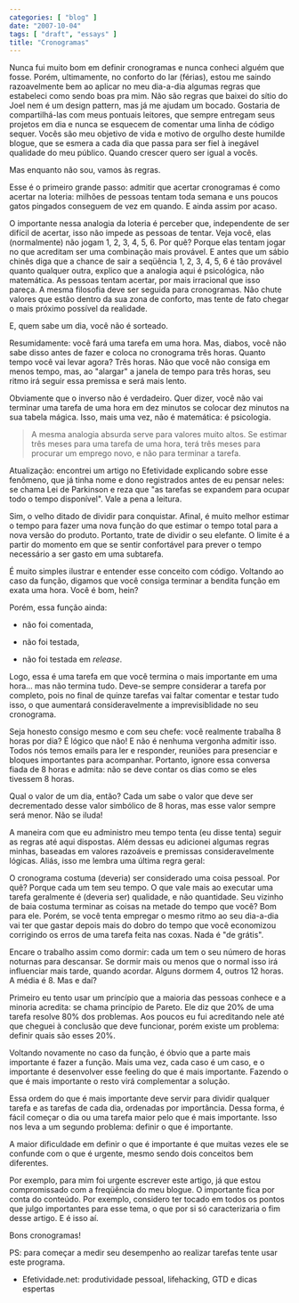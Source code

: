 ```yaml
---
categories: [ "blog" ]
date: "2007-10-04"
tags: [ "draft", "essays" ]
title: "Cronogramas"
---
```

Nunca fui muito bom em definir cronogramas e nunca conheci alguém
que fosse. Porém, ultimamente, no conforto do lar (férias), estou me
saindo razoavelmente bem ao aplicar no meu dia-a-dia algumas regras que
estabeleci como sendo boas pra mim. Não são regras que baixei do sítio
do Joel nem é um design pattern, mas já me ajudam um bocado. Gostaria
de compartilhá-las com meus pontuais leitores, que sempre entregam seus
projetos em dia e nunca se esquecem de comentar uma linha de código
sequer. Vocês são meu objetivo de vida e motivo de orgulho deste humilde
blogue, que se esmera a cada dia que passa para ser fiel à inegável
qualidade do meu público. Quando crescer quero ser igual a vocês.

Mas enquanto não sou, vamos às regras.

Esse é o primeiro grande passo: admitir que acertar cronogramas é como
acertar na loteria: milhões de pessoas tentam toda semana e uns poucos
gatos pingados conseguem de vez em quando. E ainda assim por acaso.

O importante nessa analogia da loteria é perceber que, independente
de ser difícil de acertar, isso não impede as pessoas de tentar. Veja
você, elas (normalmente) não jogam 1, 2, 3, 4, 5, 6. Por quê? Porque
elas tentam jogar no que acreditam ser uma combinação mais provável. E
antes que um sábio chinês diga que a chance de sair a seqüência 1, 2,
3, 4, 5, 6 é tão provável quanto qualquer outra, explico que a analogia
aqui é psicológica, não matemática. As pessoas tentam acertar, por
mais irracional que isso pareça. A mesma filosofia deve ser seguida para
cronogramas. Não chute valores que estão dentro da sua zona de conforto,
mas tente de fato chegar o mais próximo possível da realidade.

E, quem sabe um dia, você não é sorteado.

Resumidamente: você fará uma tarefa em uma hora. Mas, diabos, você
não sabe disso antes de fazer e coloca no cronograma três horas. Quanto
tempo você vai levar agora? Três horas. Não que você não consiga
em menos tempo, mas, ao "alargar" a janela de tempo para três horas,
seu ritmo irá seguir essa premissa e será mais lento.

Obviamente que o inverso não é verdadeiro. Quer dizer, você não vai
terminar uma tarefa de uma hora em dez minutos se colocar dez minutos
na sua tabela mágica. Isso, mais uma vez, não é matemática: é
psicologia.

> A mesma analogia absurda serve para valores muito altos. Se estimar
três meses para uma tarefa de uma hora, terá três meses para procurar
um emprego novo, e não para terminar a tarefa.

Atualização: encontrei um artigo no Efetividade explicando sobre esse
fenômeno, que já tinha nome e dono registrados antes de eu pensar neles:
se chama Lei de Parkinson e reza que "as tarefas se expandem para ocupar
todo o tempo disponível". Vale a pena a leitura.

Sim, o velho ditado de dividir para conquistar. Afinal, é muito melhor
estimar o tempo para fazer uma nova função do que estimar o tempo
total para a nova versão do produto. Portanto, trate de dividir o seu
elefante. O limite é a partir do momento em que se sentir confortável
para prever o tempo necessário a ser gasto em uma subtarefa.

É muito simples ilustrar e entender esse conceito com código. Voltando
ao caso da função, digamos que você consiga terminar a bendita função
em exata uma hora. Você é bom, hein?

Porém, essa função ainda:

	
  * não foi comentada,

	
  * não foi testada,

	
  * não foi testada em _release_.

Logo, essa é uma tarefa em que você termina o mais importante em uma
hora... mas não termina tudo. Deve-se sempre considerar a tarefa por
completo, pois no final de quinze tarefas vai faltar comentar e testar
tudo isso, o que aumentará consideravelmente a imprevisiblidade no seu
cronograma.

Seja honesto consigo mesmo e com seu chefe: você realmente trabalha 8
horas por dia? É lógico que não! E não é nenhuma vergonha admitir
isso. Todos nós temos emails para ler e responder, reuniões para
presenciar e bloques importantes para acompanhar. Portanto, ignore essa
conversa fiada de 8 horas e admita: não se deve contar os dias como se
eles tivessem 8 horas.

Qual o valor de um dia, então? Cada um sabe o valor que deve ser
decrementado desse valor simbólico de 8 horas, mas esse valor sempre
será menor. Não se iluda!

A maneira com que eu administro meu tempo tenta (eu disse tenta) seguir
as regras até aqui dispostas. Além dessas eu adicionei algumas regras
minhas, baseadas em valores razoáveis e premissas consideravelmente
lógicas. Aliás, isso me lembra uma última regra geral:

O cronograma costuma (deveria) ser considerado uma coisa pessoal. Por
quê? Porque cada um tem seu tempo. O que vale mais ao executar uma tarefa
geralmente é (deveria ser) qualidade, e não quantidade. Seu vizinho de
baia costuma terminar as coisas na metade do tempo que você? Bom para
ele. Porém, se você tenta empregar o mesmo ritmo ao seu dia-a-dia
vai ter que gastar depois mais do dobro do tempo que você economizou
corrigindo os erros de uma tarefa feita nas coxas. Nada é "de grátis".

Encare o trabalho assim como dormir: cada um tem o seu número de horas
noturnas para descansar. Se dormir mais ou menos que o normal isso
irá influenciar mais tarde, quando acordar. Alguns dormem 4, outros 12
horas. A média é 8. Mas e daí?

Primeiro eu tento usar um princípio que a maioria das pessoas conhece
e a minoria acredita: se chama princípio de Pareto. Ele diz que 20%
de uma tarefa resolve 80% dos problemas. Aos poucos eu fui acreditando
nele até que cheguei à conclusão que deve funcionar, porém existe
um problema: definir quais são esses 20%.

Voltando novamente no caso da função, é óbvio que a parte mais
importante é fazer a função. Mais uma vez, cada caso é um caso, e o
importante é desenvolver esse feeling do que é mais importante. Fazendo
o que é mais importante o resto virá complementar a solução.

Essa ordem do que é mais importante deve servir para dividir qualquer
tarefa e as tarefas de cada dia, ordenadas por importância. Dessa
forma, é fácil começar o dia ou uma tarefa maior pelo que é mais
importante. Isso nos leva a um segundo problema: definir o que é
importante.

A maior dificuldade em definir o que é importante é que muitas vezes
ele se confunde com o que é urgente, mesmo sendo dois conceitos bem
diferentes.

Por exemplo, para mim foi urgente escrever este artigo, já que estou
compromissado com a freqüência do meu blogue. O importante fica por
conta do conteúdo. Por exemplo, considero ter tocado em todos os pontos
que julgo importantes para esse tema, o que por si só caracterizaria
o fim desse artigo. E é isso aí.

Bons cronogramas!

PS: para começar a medir seu desempenho ao realizar tarefas tente usar
este programa.

	
  * Efetividade.net: produtividade pessoal, lifehacking, GTD e dicas
  espertas

